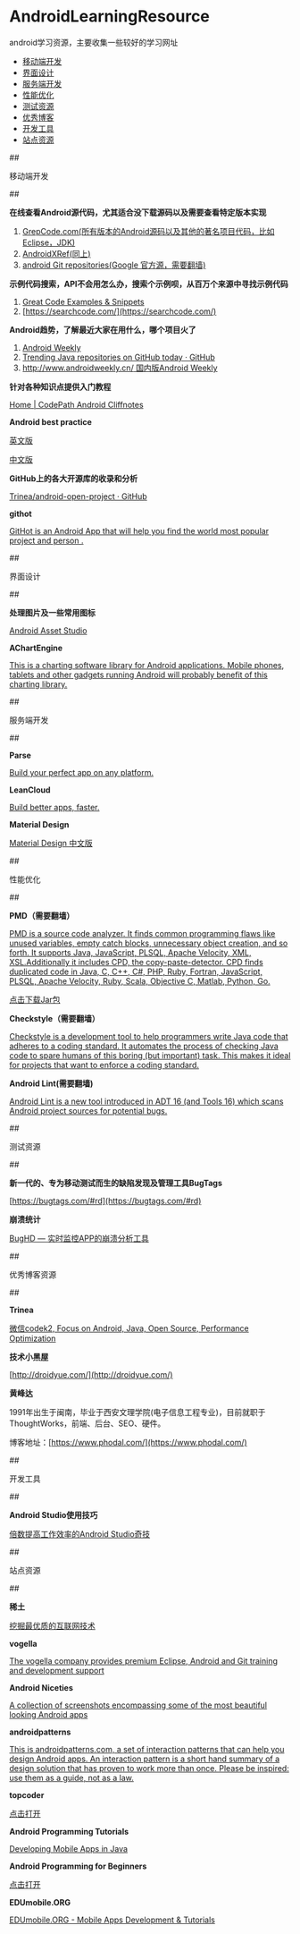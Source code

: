 # AndroidLearningResource
android学习资源，主要收集一些较好的学习网址

* [移动端开发](#1)
* [界面设计](#2)
* [服务端开发](#3)
* [性能优化](#4)
* [测试资源](#5)
* [优秀博客](#6)
* [开发工具](#7)
* [站点资源](#8)


##<p id="1">移动端开发</p>##

**在线查看Android源代码，尤其适合没下载源码以及需要查看特定版本实现**

1. [GrepCode.com(所有版本的Android源码以及其他的著名项目代码，比如Eclipse，JDK)](http://grepcode.com/)
2. [AndroidXRef(同上)](http://androidxref.com/)
3. [android Git repositories(Google 官方源，需要翻墙)](https://android.googlesource.com/?format=HTML)


**示例代码搜索，API不会用怎么办，搜索个示例呗，从百万个来源中寻找示例代码**

1. [Great Code Examples & Snippets](http://www.codota.com/)
2. [https://searchcode.com/](https://searchcode.com/)

**Android趋势，了解最近大家在用什么，哪个项目火了**

1. [Android Weekly](http://androidweekly.net/)
2. [Trending Java repositories on GitHub today · GitHub](https://github.com/trending?l=java)
3. [http://www.androidweekly.cn/ 国内版Android Weekly](http://www.androidweekly.cn/)

**针对各种知识点提供入门教程**

[Home | CodePath Android Cliffnotes](http://guides.codepath.com/android)

**Android best practice**

[英文版](https://github.com/futurice/android-best-practices)

[中文版](https://github.com/futurice/android-best-practices/blob/master/translations/Chinese/README.cn.md)

**GitHub上的各大开源库的收录和分析**

[Trinea/android-open-project · GitHub](https://github.com/Trinea/android-open-project)

**githot**

[GitHot is an Android App that will help you find the world most popular project and person .](https://github.com/andyiac/githot)

##<p id="2">界面设计</p>##

**处理图片及一些常用图标**

[Android Asset Studio](http://romannurik.github.io/AndroidAssetStudio/)

**AChartEngine**

[This is a charting software library for Android applications. Mobile phones, tablets and other gadgets running Android will probably benefit of this charting library.](http://achartengine.org/)

##<p id="3">服务端开发</p>##

**Parse**

[Build your perfect app on any platform.](https://parse.com/)

**LeanCloud**

[Build better apps, faster.](https://leancloud.cn/)

**Material Design**

[Material Design 中文版](http://design.1sters.com/)

##<p id="4">性能优化</p>##

**PMD（需要翻墙）**

[PMD is a source code analyzer. It finds common programming flaws like unused variables, empty catch blocks, unnecessary object creation, and so forth. It supports Java, JavaScript, PLSQL, Apache Velocity, XML, XSL.Additionally it includes CPD, the copy-paste-detector. CPD finds duplicated code in Java, C, C++, C#, PHP, Ruby, Fortran, JavaScript, PLSQL, Apache Velocity, Ruby, Scala, Objective C, Matlab, Python, Go.](https://pmd.github.io/)

[点击下载Jar包](https://raw.githubusercontent.com/tb-yangshu/AndroidLearningResource/master/download/pmd-bin-5.4.0.zip)

**Checkstyle（需要翻墙）**

[Checkstyle is a development tool to help programmers write Java code that adheres to a coding standard. It automates the process of checking Java code to spare humans of this boring (but important) task. This makes it ideal for projects that want to enforce a coding standard.](http://checkstyle.sourceforge.net/)

**Android Lint(需要翻墙)**

[Android Lint is a new tool introduced in ADT 16 (and Tools 16) which scans Android project sources for potential bugs.](http://tools.android.com/tips/lint)

 

##<p id="5">测试资源</p>##

**新一代的、专为移动测试而生的缺陷发现及管理工具BugTags**

[https://bugtags.com/#rd](https://bugtags.com/#rd)

**崩溃统计**

[BugHD — 实时监控APP的崩溃分析工具](http://bughd.com/) 

##<p id="6">优秀博客资源</p>##

**Trinea**

[微信codek2, Focus on Android, Java, Open Source, Performance Optimization](http://www.trinea.cn/)

**技术小黑屋**

[http://droidyue.com/](http://droidyue.com/)

**黄峰达**

1991年出生于闽南，毕业于西安文理学院(电子信息工程专业)，目前就职于ThoughtWorks，前端、后台、SEO、硬件。

博客地址：[https://www.phodal.com/](https://www.phodal.com/)


##<p id="7"><p id="6">开发工具</p>##

**Android Studio使用技巧**

[倍数提高工作效率的Android Studio奇技](http://zlv.me/posts/2015/07/13/14_android-studio-tips/)


##<p id="8"><p id="6">站点资源</p>##

**稀土**

[挖掘最优质的互联网技术](http://zhuanlan.zhihu.com/xitucircle/20244605)

**vogella**

[The vogella company provides premium Eclipse, Android and Git training and development support](http://www.vogella.com/tutorials/android.html)

**Android Niceties**

[A collection of screenshots encompassing some of the most beautiful looking Android apps](http://androidniceties.tumblr.com/)

**androidpatterns**

[This is androidpatterns.com, a set of interaction patterns that can help you design Android apps. An interaction pattern is a short hand summary of a design solution that has proven to work more than once. Please be inspired: use them as a guide, not as a law.](http://unitid.nl/androidpatterns/)

**topcoder**

[点击打开](https://www.topcoder.com/)

**Android Programming Tutorials**

[Developing Mobile Apps in Java](http://www.coreservlets.com/android-tutorial/)

**Android Programming for Beginners**

[点击打开](http://www.linux.com/learn/docs/683628-android-programming-for-beginners-part-1)

**EDUmobile.ORG**

[EDUmobile.ORG - Mobile Apps Development & Tutorials](http://www.edumobile.org/)